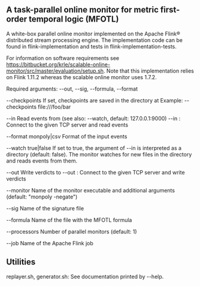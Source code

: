 A task-parallel online monitor for metric first-order temporal logic (MFOTL)
---------

A white-box parallel online monitor implemented on the Apache Flink® distributed stream
processing engine. The implementation code can be found in flink-implementation and tests in flink-implementation-tests.

For information on software requirements see https://bitbucket.org/krle/scalable-online-monitor/src/master/evaluation/setup.sh. Note that this implementation relies on Flink 1.11.2 whereas the scalable online monitor uses 1.7.2.

Required arguments: --out, --sig, --formula, --format

--checkpoints <URI>         If set, checkpoints are saved in the directory at <URI>
                            Example: --checkpoints file:///foo/bar

--in <file>                 Read events from <file> (see also: --watch, default: 127.0.0.1:9000)
--in <host>:<port>          Connect to the given TCP server and read events

--format monpoly|csv        Format of the input events

--watch true|false          If set to true, the argument of --in is interpreted as a directory (default: false).
                            The monitor watches for new files in the directory and reads events from them.

--out <file>                Write verdicts to <file>
--out <host>:<port>         Connect to the given TCP server and write verdicts

--monitor <command>         Name of the monitor executable and additional arguments (default: "monpoly -negate")

--sig <file>                Name of the signature file

--formula <file>            Name of the file with the MFOTL formula

--processors <N>            Number of parallel monitors (default: 1)

--job <name>                Name of the Apache Flink job

Utilities
---------

replayer.sh, generator.sh: See documentation printed by --help.
